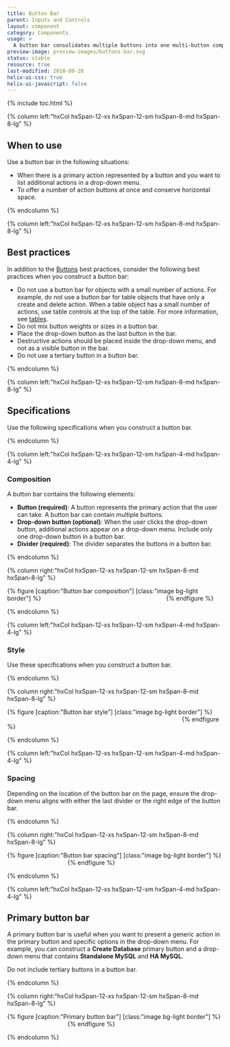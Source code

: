 ```yaml
---
title: Button Bar
parent: Inputs and Controls
layout: component
category: Components
usage: >
  A button bar consolidates multiple buttons into one multi-button component. You can combine multiple buttons and a single drop-down button.
preview-image: preview-images/buttons-bar.svg
status: stable
resource: true
last-modified: 2018-09-20
helix-ui-css: true
helix-ui-javascript: false
---
```


{% include toc.html %}

<section class="static-section" markdown="1">

<div class="hxRow" markdown="1">

{% column left:"hxCol hxSpan-12-xs hxSpan-12-sm hxSpan-8-md hxSpan-8-lg" %}

## When to use

Use a button bar in the following situations:

- When there is a primary action represented by a button and you want to list additional actions in a drop-down menu.
- To offer a number of action buttons at once and conserve horizontal space.

{% endcolumn %}

</div>

</section>

<section class="static-section" markdown="1">

<div class="hxRow" markdown="1">

{% column left:"hxCol hxSpan-12-xs hxSpan-12-sm hxSpan-8-md hxSpan-8-lg" %}

## Best practices

In addition to the [Buttons]({{site.baseurl}}/components/simple-buttons.html) best practices,
consider the following best practices when you construct a button bar:

- Do not use a button bar for objects with a small number of actions. For example, do not use a button bar for table objects that have only a create and delete action. When a table object has a small number of actions, use table controls at the top of the table. For more information, see [tables]({{site.baseurl}}/components/tables.html).
- Do not mix button weights or sizes in a button bar.
- Place the drop-down button as the last button in the bar.
- Destructive actions should be placed inside the drop-down menu, and not as a visible button in the bar.
- Do not use a tertiary button in a button bar.

{% endcolumn %}

</div>

</section>

<section class="static-section" markdown="1">

<div class="hxRow" markdown="1">

{% column left:"hxCol hxSpan-12-xs hxSpan-12-sm hxSpan-8-md hxSpan-8-lg" %}

## Specifications

Use the following specifications when you construct a button bar.

{% endcolumn %}

</div>

</section>

<section class="static-section" markdown="1">

<div class="hxRow" markdown="1">

{% column left:"hxCol hxSpan-12-xs hxSpan-12-sm hxSpan-4-md hxSpan-4-lg" %}

### Composition

A button bar contains the following elements:

- **Button (required)**: A button represents the primary action that the user can take. A button bar can contain multiple  buttons.
- **Drop-down button (optional)**: When the user clicks the drop-down button, additional actions appear on a drop-down menu. Include only one drop-down button in a button bar.
- **Divider (required)**: The divider separates the buttons in a button bar.

{% endcolumn %}

{% column right:"hxCol hxSpan-12-xs hxSpan-12-sm hxSpan-8-md hxSpan-8-lg" %}

{% figure [caption:"Button bar composition"] [class:"image bg-light border"] %}
<embed src="{{site.url}}/assets/images/components/inputs-and-controls/buttons-bar/buttonbar-composition.png" width="284"/>
{% endfigure %}

{% endcolumn %}

</div>

</section>

<section class="static-section" markdown="1">

<div class="hxRow" markdown="1">

{% column left:"hxCol hxSpan-12-xs hxSpan-12-sm hxSpan-4-md hxSpan-4-lg" %}

### Style

Use these specifications when you construct a button bar.

{% endcolumn %}

{% column right:"hxCol hxSpan-12-xs hxSpan-12-sm hxSpan-8-md hxSpan-8-lg" %}

{% figure [caption:"Button bar style"] [class:"image bg-light border"] %}
<embed src="{{site.url}}/assets/images/components/inputs-and-controls/buttons-bar/buttonbar-style.png" width="404"/>
{% endfigure %}

{% endcolumn %}

</div>

</section>

<section class="static-section" markdown="1">

<div class="hxRow" markdown="1">

{% column left:"hxCol hxSpan-12-xs hxSpan-12-sm hxSpan-4-md hxSpan-4-lg" %}

### Spacing

Depending on the location of the button bar on the page, ensure the drop-down menu aligns with either the last divider or the right edge of the button bar.

{% endcolumn %}

{% column right:"hxCol hxSpan-12-xs hxSpan-12-sm hxSpan-8-md hxSpan-8-lg" %}

{% figure [caption:"Button bar spacing"] [class:"image bg-light border"] %}
<embed src="{{site.url}}/assets/images/components/inputs-and-controls/buttons-bar/buttonbar-spacing.png" width="137"/>
{% endfigure %}

{% endcolumn %}

</div>

</section>

<section class="static-section" markdown="1">

<div class="hxRow" markdown="1">

{% column left:"hxCol hxSpan-12-xs hxSpan-12-sm hxSpan-4-md hxSpan-4-lg" %}

## Primary button bar

A primary button bar is useful when you want to present a generic action in the primary button and specific options in the drop-down menu. For example, you can construct a **Create Database** primary button and a drop-down menu that contains **Standalone MySQL** and **HA MySQL**.

Do not include tertiary buttons in a button bar.

{% endcolumn %}

{% column right:"hxCol hxSpan-12-xs hxSpan-12-sm hxSpan-8-md hxSpan-8-lg" %}

{% figure [caption:"Primary button bar"] [class:"image bg-light border"] %}
<embed src="{{site.url}}/assets/images/components/inputs-and-controls/buttons-bar/buttonbar-variations-primary.png" width="137"/>
{% endfigure %}

{% endcolumn %}

</div>

</section>
